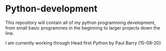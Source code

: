 # Python-development
This repository will contain all of my python programming development, from small basic programmes in the beginning to larger projects down the line.

I am currently working through Head first Python by Paul Barry (15-08-20)
